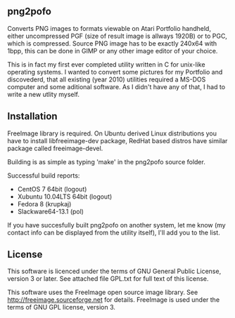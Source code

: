 png2pofo
--------
Converts PNG images to formats viewable on Atari Portfolio handheld,
either uncompressed PGF (size of result image is allways 1920B) 
or to PGC, which is compressed. Source PNG image has to be exactly
240x64 with 1bpp, this can be done in GIMP or any other image editor
of your choice.

This is in fact my first ever completed utility written in C for 
unix-like operating systems. I wanted to convert some pictures
for my Portfolio and discovederd, that all existing (year 2010) 
utilities required a MS-DOS computer and some aditional software.
As I didn't have any of that, I had to write a new utlity myself.

Installation
------------
FreeImage library is required. On Ubuntu derived Linux distributions
you have to install libfreeimage-dev package, RedHat based distros
have similar package called freeimage-devel.

Building is as simple as typing 'make' in the png2pofo source folder.

Successful build reports:
*	CentOS 7 64bit (logout)
*	Xubuntu 10.04LTS 64bit (logout)
*	Fedora 8 (krupkaj)
*	Slackware64-13.1 (pol)

If you have succesfully built png2pofo on another system, let me know
(my contact info can be displayed from the utility itself), I'll add
you to the list.

License
-------
This software is licenced under the terms of GNU General Public 
License, version 3 or later. See attached file GPL.txt for full text
of this license.

This software uses the FreeImage open source image library.
See http://freeimage.sourceforge.net for details.
FreeImage is used under the terms of GNU GPL license, version 3.
